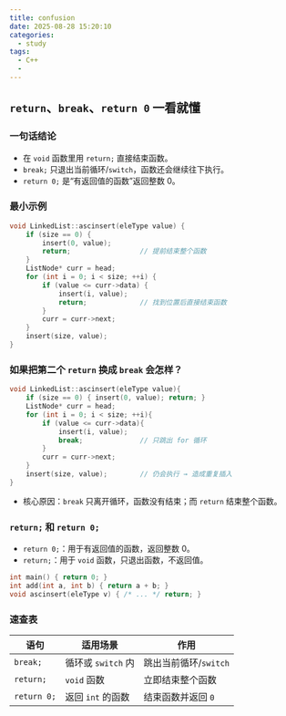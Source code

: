 ```yaml
---
title: confusion
date: 2025-08-28 15:20:10
categories:
  - study
tags:
  - C++
  - 
---
```


## `return`、`break`、`return 0` 一看就懂

### 一句话结论

- 在 `void` 函数里用 `return;` 直接结束函数。
- `break;` 只退出当前循环/`switch`，函数还会继续往下执行。
- `return 0;` 是“有返回值的函数”返回整数 0。

### 最小示例

```cpp
void LinkedList::ascinsert(eleType value) {
    if (size == 0) {
        insert(0, value);
        return;                 // 提前结束整个函数
    }
    ListNode* curr = head;
    for (int i = 0; i < size; ++i) {
        if (value <= curr->data) {
            insert(i, value);
            return;             // 找到位置后直接结束函数
        }
        curr = curr->next;
    }
    insert(size, value);
}
```

### 如果把第二个 `return` 换成 `break` 会怎样？

```cpp
void LinkedList::ascinsert(eleType value){
    if (size == 0) { insert(0, value); return; }
    ListNode* curr = head;
    for (int i = 0; i < size; ++i){
        if (value <= curr->data){
            insert(i, value);
            break;              // 只跳出 for 循环
        }
        curr = curr->next;
    }
    insert(size, value);        // 仍会执行 → 造成重复插入
}
```

- 核心原因：`break` 只离开循环，函数没有结束；而 `return` 结束整个函数。

### `return;` 和 `return 0;`

- `return 0;`：用于有返回值的函数，返回整数 0。
- `return;`：用于 `void` 函数，只退出函数，不返回值。

```cpp
int main() { return 0; }
int add(int a, int b) { return a + b; }
void ascinsert(eleType v) { /* ... */ return; }
```

### 速查表

| 语句        | 适用场景           | 作用                    |
| ----------- | ------------------ | ----------------------- |
| `break;`    | 循环或 `switch` 内 | 跳出当前循环/`switch`   |
| `return;`   | `void` 函数        | 立即结束整个函数        |
| `return 0;` | 返回 `int` 的函数  | 结束函数并返回 `0`      |
